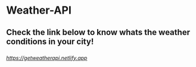 # Weather-API
###
## Check the link below to know whats the weather conditions in your city!
###
_https://getweatherapi.netlify.app_
